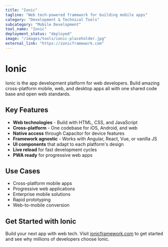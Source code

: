 ```yaml
---
title: "Ionic"
tagline: "Web tech-powered framework for building mobile apps"
category: "Development & Technical Tools"
subcategory: "Mobile Development"
tool_name: "Ionic"
deployment_status: "deployed"
image: "/images/tools/ionic-placeholder.jpg"
external_link: "https://ionicframework.com"
---
```


# Ionic

Ionic is the app development platform for web developers. Build amazing cross-platform mobile, web, and desktop apps all with one shared code base and open web standards.

## Key Features

- **Web technologies** - Build with HTML, CSS, and JavaScript
- **Cross-platform** - One codebase for iOS, Android, and web
- **Native access** through Capacitor for device features
- **Framework agnostic** - Works with Angular, React, Vue, or vanilla JS
- **UI components** that adapt to each platform's design
- **Live reload** for fast development cycles
- **PWA ready** for progressive web apps

## Use Cases

- Cross-platform mobile apps
- Progressive web applications
- Enterprise mobile solutions
- Rapid prototyping
- Web-to-mobile conversion

## Get Started with Ionic

Build your next app with web tech. Visit [ionicframework.com](https://ionicframework.com) to get started and see why millions of developers choose Ionic.